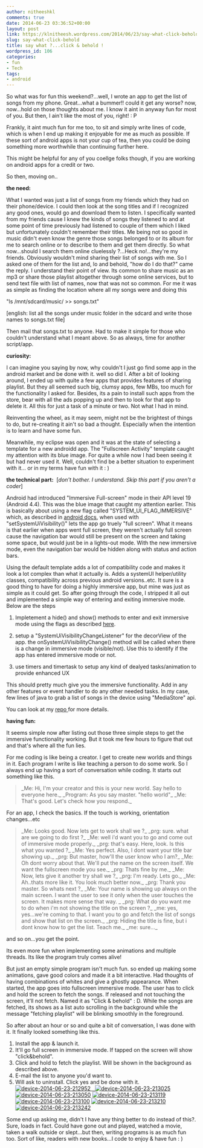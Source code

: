 ```yaml
---
author: nitheeshkl
comments: true
date: 2014-06-23 03:36:52+00:00
layout: post
link: https://klnitheesh.wordpress.com/2014/06/23/say-what-click-behold/
slug: say-what-click-behold
title: say what ?...click & behold !
wordpress_id: 106
categories:
- fun
- Tech
tags:
- android
---
```


So what was for fun this weekend?...well, I wrote an app to get the list of songs from my phone.
Great...what a bummer!! could it get any worse?
now, now...hold on those thoughts about me. I know it aint in anyway fun for most of you. But then, I ain't like the most of you, right! : P

Frankly, it aint much fun for me too, to sit and simply write lines of code, which is when I end up making it enjoyable for me as much as possible. If these sort of android apps is not your cup of tea, then you could be doing something more worthwhile than continuing further here.

This might be helpful for any of you coellge folks though, if you are working on android apps for a credit or two.

So then, moving on..

**the need:**

What I wanted was just a list of songs from my friends which they had on their phone/device. I could then look at the song titles and if I recognized any good ones, would go and download them to listen. I specifically wanted from my friends cause I knew the kinds of songs they listened to and at some point of time previously had listened to couple of them which I liked but unfortunately couldn't remember their titles. Me being not so good in music didn't even know the genre those songs belonged to or its album for me to search online or to describe to them and get them directly. So what now...should I search them online cluelessly ?...Heck no!...they're my friends. Obviously wouldn't mind sharing their list of songs with me. So I asked one of them for the list and, lo and behold, "how do I do that?" came the reply. I understand their point of view. Its common to share music as an mp3 or share those playlist altogether through some online services, but to send text file with list of names, now that was not so common. For me it was as simple as finding the location where all my songs were and doing this

"ls /mnt/sdcard/music/ >> songs.txt"

[english: list all the songs under music folder in the sdcard and write those names to songs.txt file]

Then mail that songs.txt to anyone.
Had to make it simple for those who couldn't understand what I meant above. So as always, time for another script/app.



**curiosity:**

I can imagine you saying by now, why couldn't I just go find some app in the android market and be done with it. well so did I. After a bit of looking around, I ended up with quite a few apps that provides features of sharing playlist. But they all seemed such big, clumsy apps, few MBs, too much for the functionality I asked for. Besides, its a pain to install such apps from the store, bear with all the ads popping up and then to look for that app to delete it. All this for just a task of a minute or two. Not what I had in mind.

Reinventing the wheel, as it may seem, might not be the brightest of things to do, but re-creating it ain't so bad a thought. Especially when the intention is to learn and have some fun.

Meanwhile, my eclipse was open and it was at the state of selecting a template for a new androidd app. The "Fullscreen Activity" template caught my attention with its blue image. For quite a while now I had been seeing it but had never used it. Well, couldn't find be a better situation to experiment with it... or in my terms have fun with it : )



**the technical part:**  [_don't bother. I understand. Skip this part if you aren't a coder_]

Android had introduced "Immersive Full-screen" mode in their API level 19 (Android 4.4). This was the blue image that caught my attention earlier. This is basically about using a new flag called "SYSTEM_UI_FLAG_IMMERSIVE" which, as described in [android docs](https://developer.android.com/training/system-ui/immersive.html), when used with "setSystemUiVisibility()" lets the app go truely "full screen". What it means is that earlier when apps went full screen, they weren't actually full screen cause the navigation bar would still be present on the screen and taking some space, but would just be in a lights-out mode. With the new immersive mode, even the navigation bar would be hidden along with status and action bars.

Using the default template adds a lot of compatibility code and makes it look a lot complex than what it actually is. Adds a systemUI helper/utility classes, compatibility across previous android versions..etc. It sure is a good thing to have for doing a highly immersive app, but mine was just as simple as it could get. So after going through the code, I stripped it all out and implemented a simple way of entering and exiting immersive mode. Below are the steps

1. Impletement a hide() and show() methods to enter and exit immersive mode using the flags as described [here](https://developer.android.com/training/system-ui/immersive.html).

2. setup a "SystemUiVisibilityChangeListener" for the decorView of the app. the onSystemUiVisibilityChange() method will be called when there is a change in immersive mode (visible/not). Use this to identify if the app has entered immersive mode or not.

3. use timers and timertask to setup any kind of dealyed tasks/animation to provide enhanced UX

This should pretty much give you the immersive functionality. Add in any other features or event handler to do any other needed tasks. In my case, few lines of java to grab a list of songs in the device using "MediaStore" api.

You can look at my [repo ](https://github.com/nitheeshkl/GetPlaylist)for more details.



**having fun:**

It seems simple now after listing out those three simple steps to get the immersive functionality working. But it took me few hours to figure that out and that's where all the fun lies.

For me coding is like being a creator. I get to create new worlds and things in it. Each program I write is like teaching a person to do some work. So I always end up having a sort of conversation while coding. It starts out something like this.


<blockquote>_Me: Hi, I'm your creator and this is your new world. Say hello to everyone here._
_Program: As you say master. "hello world"_
_Me: That's good. Let's check how you respond._</blockquote>


For an app, I check the basics. If the touch is working, orientation changes...etc


<blockquote>_Me: Looks good. Now lets get to work shall we ?_
_prg: sure. what are we going to do first ?_
_Me: well i'd want you to go and come out of immersive mode properly._
_prg: that's easy. Here, look. Is this what you wanted ?_
_Me: Yes perfect. Also, I dont want your title bar showing up._
_prg: But master, how'll the user know who I am?_
_Me: Oh dont worry about that. We'll put the name on the screen itself. We want the fullscreen mode you see._
_prg: Thats fine by me._
_Me: Now, lets give it another try shall we ?_
_prg: I'm ready. Lets go._
_Me: Ah..thats more like it. You look much better now._
_prg: Thank you master. So whats next ?_
_Me: Your name is showing up always on the main screen. I want the user to see it only when the user touches the screen. It makes more sense that way. _
_prg: What do you want me to do when i'm not showing the title on the screen ?_
_me: yes, yes...we're coming to that. I want you to go and fetch the list of songs and show that list on the screen._
_prg: Hiding the title is fine, but i dont know how to get the list. Teach me._
_me: sure..._</blockquote>


and so on...you get the point.

Its even more fun when implementing some animations and multiple threads. Its like the program truly comes alive!

But just an empty simple program isn't much fun. so ended up making some animations, gave good colors and made it a bit interactive. Had thoughts of having combinations of whites and give a ghostly appearance. When started, the app goes into fullscreen immersive mode. The user has to click and hold the screen to fetch the songs. If released and not touching the screen, it'll not fetch. Named it as "Click & behold" : D. While the songs are fetched, its shows as a list auto scrolling in the background while the message "fetching playlist" will be blinking smoothly in the foreground.

So after about an hour or so and quite a bit of conversation, I was done with it. It finally looked something like this.

1. Install the app & launch it.
2. It'll go full screen in immersive mode. If tapped on the screen will show "click&behold".
3. Click and hold to fetch the playlist. Will be shown in the background as described above.
4. E-mail the list to anyone you'd want to.
5. Will ask to uninstall. Click yes and be done with it.
[![device-2014-06-23-212952](https://klnitheesh.files.wordpress.com/2014/06/device-2014-06-23-212952.png?w=84)   ](https://klnitheesh.files.wordpress.com/2014/06/device-2014-06-23-212952.png)[![device-2014-06-23-213025](https://klnitheesh.files.wordpress.com/2014/06/device-2014-06-23-213025.png?w=84)](https://klnitheesh.files.wordpress.com/2014/06/device-2014-06-23-212952.png) [![device-2014-06-23-213050](https://klnitheesh.files.wordpress.com/2014/06/device-2014-06-23-213050.png?w=84)](https://klnitheesh.files.wordpress.com/2014/06/device-2014-06-23-213050.png) [![device-2014-06-23-213119](https://klnitheesh.files.wordpress.com/2014/06/device-2014-06-23-213119.png?w=84)](https://klnitheesh.files.wordpress.com/2014/06/device-2014-06-23-213119.png) [![device-2014-06-23-213100](http://klnitheesh.files.wordpress.com/2014/06/device-2014-06-23-213100.png?w=84)](https://klnitheesh.files.wordpress.com/2014/06/device-2014-06-23-213100.png) [![device-2014-06-23-213210](http://klnitheesh.files.wordpress.com/2014/06/device-2014-06-23-213210.png?w=84)](https://klnitheesh.files.wordpress.com/2014/06/device-2014-06-23-213210.png) [![device-2014-06-23-213242](http://klnitheesh.files.wordpress.com/2014/06/device-2014-06-23-213242.png?w=84)](https://klnitheesh.files.wordpress.com/2014/06/device-2014-06-23-213242.png)












Some end up asking me, didn't I have any thing better to do instead of this?. Sure, loads in fact. Could have gone out and played, watched a movie, taken a walk outside or slept...but then, writing programs is as much fun too. Sort of like, readers with new books...I code to enjoy & have fun : )







